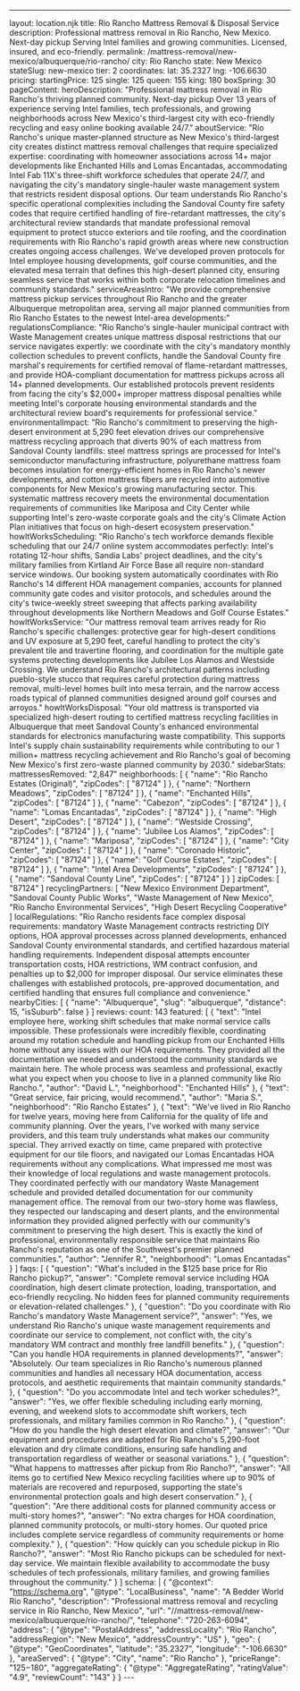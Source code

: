 ---
layout: location.njk
title: Rio Rancho Mattress Removal & Disposal Service
description: Professional mattress removal in Rio Rancho, New Mexico. Next-day pickup Serving Intel families and growing communities. Licensed, insured, and eco-friendly.
permalink: /mattress-removal/new-mexico/albuquerque/rio-rancho/
city: Rio Rancho state: New Mexico stateSlug: new-mexico tier: 2 coordinates: lat: 35.2327 lng: -106.6630 pricing: startingPrice: 125 single: 125 queen: 155 king: 180 boxSpring: 30 pageContent: heroDescription: "Professional mattress removal in Rio Rancho's thriving planned community. Next-day pickup Over 13 years of experience serving Intel families, tech professionals, and growing neighborhoods across New Mexico's third-largest city with eco-friendly recycling and easy online booking available 24/7." aboutService: "Rio Rancho's unique master-planned structure as New Mexico's third-largest city creates distinct mattress removal challenges that require specialized expertise: coordinating with homeowner associations across 14+ major developments like Enchanted Hills and Lomas Encantadas, accommodating Intel Fab 11X's three-shift workforce schedules that operate 24/7, and navigating the city's mandatory single-hauler waste management system that restricts resident disposal options. Our team understands Rio Rancho's specific operational complexities including the Sandoval County fire safety codes that require certified handling of fire-retardant mattresses, the city's architectural review standards that mandate professional removal equipment to protect stucco exteriors and tile roofing, and the coordination requirements with Rio Rancho's rapid growth areas where new construction creates ongoing access challenges. We've developed proven protocols for Intel employee housing developments, golf course communities, and the elevated mesa terrain that defines this high-desert planned city, ensuring seamless service that works within both corporate relocation timelines and community standards." serviceAreasIntro: "We provide comprehensive mattress pickup services throughout Rio Rancho and the greater Albuquerque metropolitan area, serving all major planned communities from Rio Rancho Estates to the newest Intel-area developments:" regulationsCompliance: "Rio Rancho's single-hauler municipal contract with Waste Management creates unique mattress disposal restrictions that our service navigates expertly: we coordinate with the city's mandatory monthly collection schedules to prevent conflicts, handle the Sandoval County fire marshal's requirements for certified removal of flame-retardant mattresses, and provide HOA-compliant documentation for mattress pickups across all 14+ planned developments. Our established protocols prevent residents from facing the city's $2,000+ improper mattress disposal penalties while meeting Intel's corporate housing environmental standards and the architectural review board's requirements for professional service." environmentalImpact: "Rio Rancho's commitment to preserving the high-desert environment at 5,290 feet elevation drives our comprehensive mattress recycling approach that diverts 90% of each mattress from Sandoval County landfills: steel mattress springs are processed for Intel's semiconductor manufacturing infrastructure, polyurethane mattress foam becomes insulation for energy-efficient homes in Rio Rancho's newer developments, and cotton mattress fibers are recycled into automotive components for New Mexico's growing manufacturing sector. This systematic mattress recovery meets the environmental documentation requirements of communities like Mariposa and City Center while supporting Intel's zero-waste corporate goals and the city's Climate Action Plan initiatives that focus on high-desert ecosystem preservation." howItWorksScheduling: "Rio Rancho's tech workforce demands flexible scheduling that our 24/7 online system accommodates perfectly: Intel's rotating 12-hour shifts, Sandia Labs' project deadlines, and the city's military families from Kirtland Air Force Base all require non-standard service windows. Our booking system automatically coordinates with Rio Rancho's 14 different HOA management companies, accounts for planned community gate codes and visitor protocols, and schedules around the city's twice-weekly street sweeping that affects parking availability throughout developments like Northern Meadows and Golf Course Estates." howItWorksService: "Our mattress removal team arrives ready for Rio Rancho's specific challenges: protective gear for high-desert conditions and UV exposure at 5,290 feet, careful handling to protect the city's prevalent tile and travertine flooring, and coordination for the multiple gate systems protecting developments like Jubilee Los Alamos and Westside Crossing. We understand Rio Rancho's architectural patterns including pueblo-style stucco that requires careful protection during mattress removal, multi-level homes built into mesa terrain, and the narrow access roads typical of planned communities designed around golf courses and arroyos." howItWorksDisposal: "Your old mattress is transported via specialized high-desert routing to certified mattress recycling facilities in Albuquerque that meet Sandoval County's enhanced environmental standards for electronics manufacturing waste compatibility. This supports Intel's supply chain sustainability requirements while contributing to our 1 million+ mattress recycling achievement and Rio Rancho's goal of becoming New Mexico's first zero-waste planned community by 2030." sidebarStats: mattressesRemoved: "2,847" neighborhoods: [ { "name": "Rio Rancho Estates (Original)", "zipCodes": [ "87124" ] }, { "name": "Northern Meadows", "zipCodes": [ "87124" ] }, { "name": "Enchanted Hills", "zipCodes": [ "87124" ] }, { "name": "Cabezon", "zipCodes": [ "87124" ] }, { "name": "Lomas Encantadas", "zipCodes": [ "87124" ] }, { "name": "High Desert", "zipCodes": [ "87124" ] }, { "name": "Westside Crossing", "zipCodes": [ "87124" ] }, { "name": "Jubilee Los Alamos", "zipCodes": [ "87124" ] }, { "name": "Mariposa", "zipCodes": [ "87124" ] }, { "name": "City Center", "zipCodes": [ "87124" ] }, { "name": "Coronado Historic", "zipCodes": [ "87124" ] }, { "name": "Golf Course Estates", "zipCodes": [ "87124" ] }, { "name": "Intel Area Developments", "zipCodes": [ "87124" ] }, { "name": "Sandoval County Line", "zipCodes": [ "87124" ] } ] zipCodes: [ "87124" ] recyclingPartners: [ "New Mexico Environment Department", "Sandoval County Public Works", "Waste Management of New Mexico", "Rio Rancho Environmental Services", "High Desert Recycling Cooperative" ] localRegulations: "Rio Rancho residents face complex disposal requirements: mandatory Waste Management contracts restricting DIY options, HOA approval processes across planned developments, enhanced Sandoval County environmental standards, and certified hazardous material handling requirements. Independent disposal attempts encounter transportation costs, HOA restrictions, WM contract confusion, and penalties up to $2,000 for improper disposal. Our service eliminates these challenges with established protocols, pre-approved documentation, and certified handling that ensures full compliance and convenience." nearbyCities: [ { "name": "Albuquerque", "slug": "albuquerque", "distance": 15, "isSuburb": false } ] reviews: count: 143 featured: [ { "text": "Intel employee here, working shift schedules that make normal service calls impossible. These professionals were incredibly flexible, coordinating around my rotation schedule and handling pickup from our Enchanted Hills home without any issues with our HOA requirements. They provided all the documentation we needed and understood the community standards we maintain here. The whole process was seamless and professional, exactly what you expect when you choose to live in a planned community like Rio Rancho.", "author": "David L.", "neighborhood": "Enchanted Hills" }, { "text": "Great service, fair pricing, would recommend.", "author": "Maria S.", "neighborhood": "Rio Rancho Estates" }, { "text": "We've lived in Rio Rancho for twelve years, moving here from California for the quality of life and community planning. Over the years, I've worked with many service providers, and this team truly understands what makes our community special. They arrived exactly on time, came prepared with protective equipment for our tile floors, and navigated our Lomas Encantadas HOA requirements without any complications. What impressed me most was their knowledge of local regulations and waste management protocols. They coordinated perfectly with our mandatory Waste Management schedule and provided detailed documentation for our community management office. The removal from our two-story home was flawless, they respected our landscaping and desert plants, and the environmental information they provided aligned perfectly with our community's commitment to preserving the high desert. This is exactly the kind of professional, environmentally responsible service that maintains Rio Rancho's reputation as one of the Southwest's premier planned communities.", "author": "Jennifer R.", "neighborhood": "Lomas Encantadas" } ] faqs: [ { "question": "What's included in the $125 base price for Rio Rancho pickup?", "answer": "Complete removal service including HOA coordination, high desert climate protection, loading, transportation, and eco-friendly recycling. No hidden fees for planned community requirements or elevation-related challenges." }, { "question": "Do you coordinate with Rio Rancho's mandatory Waste Management service?", "answer": "Yes, we understand Rio Rancho's unique waste management requirements and coordinate our service to complement, not conflict with, the city's mandatory WM contract and monthly free landfill benefits." }, { "question": "Can you handle HOA requirements in planned developments?", "answer": "Absolutely. Our team specializes in Rio Rancho's numerous planned communities and handles all necessary HOA documentation, access protocols, and aesthetic requirements that maintain community standards." }, { "question": "Do you accommodate Intel and tech worker schedules?", "answer": "Yes, we offer flexible scheduling including early morning, evening, and weekend slots to accommodate shift workers, tech professionals, and military families common in Rio Rancho." }, { "question": "How do you handle the high desert elevation and climate?", "answer": "Our equipment and procedures are adapted for Rio Rancho's 5,290-foot elevation and dry climate conditions, ensuring safe handling and transportation regardless of weather or seasonal variations." }, { "question": "What happens to mattresses after pickup from Rio Rancho?", "answer": "All items go to certified New Mexico recycling facilities where up to 90% of materials are recovered and repurposed, supporting the state's environmental protection goals and high desert conservation." }, { "question": "Are there additional costs for planned community access or multi-story homes?", "answer": "No extra charges for HOA coordination, planned community protocols, or multi-story homes. Our quoted price includes complete service regardless of community requirements or home complexity." }, { "question": "How quickly can you schedule pickup in Rio Rancho?", "answer": "Most Rio Rancho pickups can be scheduled for next-day service. We maintain flexible availability to accommodate the busy schedules of tech professionals, military families, and growing families throughout the community." } ] schema: | { "@context": "https://schema.org", "@type": "LocalBusiness", "name": "A Bedder World Rio Rancho", "description": "Professional mattress removal and recycling service in Rio Rancho, New Mexico", "url": "//mattress-removal/new-mexico/albuquerque/rio-rancho/", "telephone": "720-263-6094", "address": { "@type": "PostalAddress", "addressLocality": "Rio Rancho", "addressRegion": "New Mexico", "addressCountry": "US" }, "geo": { "@type": "GeoCoordinates", "latitude": "35.2327", "longitude": "-106.6630" }, "areaServed": { "@type": "City", "name": "Rio Rancho" }, "priceRange": "$125-$180", "aggregateRating": { "@type": "AggregateRating", "ratingValue": "4.9", "reviewCount": "143" } } ---